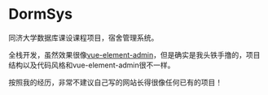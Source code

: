 # DormSys

同济大学数据库课设课程项目，宿舍管理系统。

全栈开发，虽然效果很像[vue-element-admin](https://panjiachen.github.io/vue-element-admin-site/zh/)，但是确实是我头铁手撸的，项目结构以及代码风格和vue-element-admin很不一样。

按照我的经历，非常不建议自己写的网站长得很像任何已有的项目！
